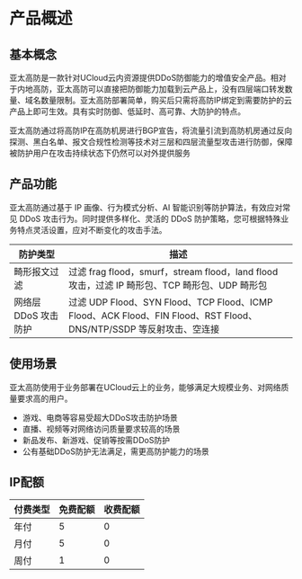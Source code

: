 


# 产品概述

## 基本概念

亚太高防是一款针对UCloud云内资源提供DDoS防御能力的增值安全产品。相对于内地高防，亚太高防可以直接把防御能力加载到云产品上，没有四层端口转发数量、域名数量限制。亚太高防部署简单，购买后只需将高防IP绑定到需要防护的云产品上即可生效。具有实时防御、低延时、高可靠、大防护的特点。

亚太高防通过将高防IP在高防机房进行BGP宣告，将流量引流到高防机房通过反向探测、黑白名单、报文合规性检测等技术对三层和四层流量型攻击进行防御，保障被防护用户在攻击持续状态下仍然可以对外提供服务

## 产品功能

亚太高防通过基于 IP 画像、行为模式分析、AI 智能识别等防护算法，有效应对常见 DDoS 攻击行为。同时提供多样化、灵活的 DDoS 防护策略，您可根据特殊业务特点灵活设置，应对不断变化的攻击手法。

| 防护类型             | 描述                                                         |
| -------------------- | ------------------------------------------------------------ |
| 畸形报文过滤         | 过滤 frag flood，smurf，stream flood，land flood 攻击，过滤 IP 畸形包、TCP 畸形包、UDP 畸形包 |
| 网络层 DDoS 攻击防护 | 过滤 UDP Flood、SYN Flood、TCP Flood、ICMP Flood、ACK Flood、FIN Flood、RST Flood、DNS/NTP/SSDP 等反射攻击、空连接 |


## 使用场景

亚太高防使用于业务部署在UCloud云上的业务，能够满足大规模业务、对网络质量要求高的用户。
- 游戏、电商等容易受超大DDoS攻击防护场景
- 直播、视频等对网络访问质量要求较高的场景
- 新品发布、新游戏、促销等按需DDoS防护
- 公有基础DDoS防护无法满足，需更高防护能力的场景

## IP配额
| 付费类型 | 免费配额 | 收费配额 |
| -------- | -------- | -------- |
| 年付     | 5        | 0        |
| 月付     | 5        | 0        |
| 周付     | 1        | 0        |

